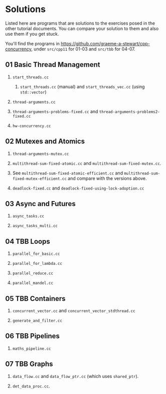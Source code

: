 # Solutions

Listed here are programs that are solutions to the exercises posed in the other tutorial documents. You can compare your solution to them and also use them if you get stuck.

You'll find the programs in https://github.com/graeme-a-stewart/cpp-concurrency, under `src/cpp11` for 01-03 and `src/tbb` for 04-07.

## 01 Basic Thread Management

1. `start_threads.cc`
    1. `start_threads.cc` (manual) and `start_threads_vec.cc` (using
       `std::vector`)

2. `thread-arguments.cc`

3. `thread-arguments-problems-fixed.cc` and
   `thread-arguments-problems2-fixed.cc`

4. `hw-concurrency.cc`

## 02 Mutexes and Atomics

1. `thread-arguments-mutex.cc`

2. `multithread-sum-fixed-atomic.cc` and 
   `multithread-sum-fixed-mutex.cc`. 

3. See `multithread-sum-fixed-atomic-efficient.cc` and
   `multithread-sum-fixed-mutex-efficient.cc` and compare with the
   versions above.
   
4. `deadlock-fixed.cc` and
   `deadlock-fixed-using-lock-adoption.cc`

## 03 Async and Futures

1. `async_tasks.cc`

2. `async_tasks_multi.cc`


## 04 TBB Loops

1. `parallel_for_basic.cc`

2. `parallel_for_lambda.cc`

3. `parallel_reduce.cc`

4. `parallel_mandel.cc`

## 05 TBB Containers

1. `concurrent_vector.cc` and `concurrent_vector_stdthread.cc`

2. `generate_and_filter.cc`

## 06 TBB Pipelines

1. `maths_pipeline.cc`

## 07 TBB Graphs

1. `data_flow.cc` and `data_flow_ptr.cc` (which uses `shared_ptr`).

2. `det_data_proc.cc`.
